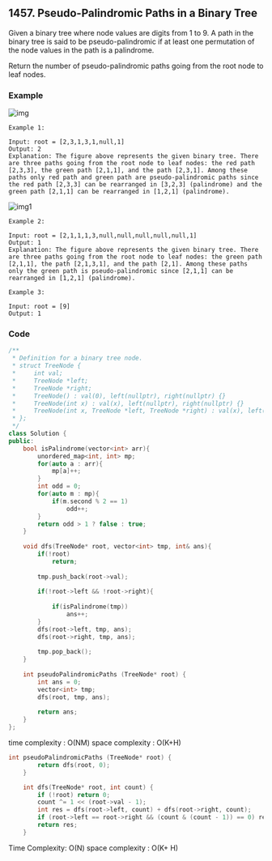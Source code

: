 ## 1457. Pseudo-Palindromic Paths in a Binary Tree

Given a binary tree where node values are digits from 1 to 9. A path in the binary tree is said to be pseudo-palindromic if at least one permutation of the node values in the path is a palindrome.

Return the number of pseudo-palindromic paths going from the root node to leaf nodes.




### Example
![img](https://assets.leetcode.com/uploads/2020/05/06/palindromic_paths_1.png "img")
```
Example 1:

Input: root = [2,3,1,3,1,null,1]
Output: 2 
Explanation: The figure above represents the given binary tree. There are three paths going from the root node to leaf nodes: the red path [2,3,3], the green path [2,1,1], and the path [2,3,1]. Among these paths only red path and green path are pseudo-palindromic paths since the red path [2,3,3] can be rearranged in [3,2,3] (palindrome) and the green path [2,1,1] can be rearranged in [1,2,1] (palindrome).
```

![img1](https://assets.leetcode.com/uploads/2020/05/07/palindromic_paths_2.png "img1")
```
Example 2:

Input: root = [2,1,1,1,3,null,null,null,null,null,1]
Output: 1 
Explanation: The figure above represents the given binary tree. There are three paths going from the root node to leaf nodes: the green path [2,1,1], the path [2,1,3,1], and the path [2,1]. Among these paths only the green path is pseudo-palindromic since [2,1,1] can be rearranged in [1,2,1] (palindrome).
```

```
Example 3:

Input: root = [9]
Output: 1
```

### Code
```c++
/**
 * Definition for a binary tree node.
 * struct TreeNode {
 *     int val;
 *     TreeNode *left;
 *     TreeNode *right;
 *     TreeNode() : val(0), left(nullptr), right(nullptr) {}
 *     TreeNode(int x) : val(x), left(nullptr), right(nullptr) {}
 *     TreeNode(int x, TreeNode *left, TreeNode *right) : val(x), left(left), right(right) {}
 * };
 */
class Solution {
public:
    bool isPalindrome(vector<int> arr){
        unordered_map<int, int> mp;
        for(auto a : arr){
            mp[a]++;
        }
        int odd = 0;
        for(auto m : mp){
            if(m.second % 2 == 1)
                odd++;
        }
        return odd > 1 ? false : true;
    }
 
    void dfs(TreeNode* root, vector<int> tmp, int& ans){
        if(!root)
            return;
        
        tmp.push_back(root->val);
        
        if(!root->left && !root->right){
            
            if(isPalindrome(tmp))
                ans++;
        }
        dfs(root->left, tmp, ans);
        dfs(root->right, tmp, ans);
        
        tmp.pop_back();
    }
    
    int pseudoPalindromicPaths (TreeNode* root) {
        int ans = 0;
        vector<int> tmp;
        dfs(root, tmp, ans);
        
        return ans;
    }
};
```
time complexity : O(NM)
space complexity : O(K+H)

```c++
int pseudoPalindromicPaths (TreeNode* root) {
        return dfs(root, 0);
    }

    int dfs(TreeNode* root, int count) {
        if (!root) return 0;
        count ^= 1 << (root->val - 1);
        int res = dfs(root->left, count) + dfs(root->right, count);
        if (root->left == root->right && (count & (count - 1)) == 0) res++;
        return res;
    }
```
Time Complexity: O(N)
space complexity : O(K+ H)


```python
```
